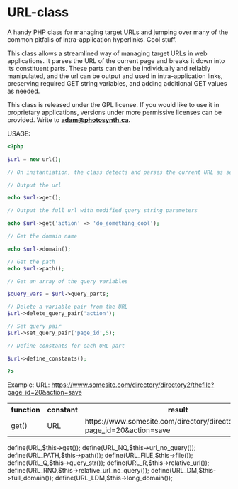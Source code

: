 URL-class
=========

A handy PHP class for managing target URLs and jumping over many of the common pitfalls of intra-application hyperlinks. Cool stuff.

This class allows a streamlined way of managing target URLs in web
applications. It parses the URL of the current page and breaks it down
into its constituent parts. These parts can then be individually and
reliably manipulated, and the url can be output and used in intra-application
links, preserving required GET string variables, and adding additional GET
values as needed.

This class is released under the GPL license. If you would like to use it
in proprietary applications, versions under more permissive licenses can
be provided. Write to **adam@photosynth.ca.**

USAGE:

```php
<?php

$url = new url();

// On instantiation, the class detects and parses the current URL as seen by the browser (keep in mind this can be completely different than the file path, especially when URL rewriting is used. We're only concerned with client side URLS here).

// Output the url

echo $url->get();

// Output the full url with modified query string parameters

echo $url->get('action' => 'do_something_cool');

// Get the domain name

echo $url->domain();

// Get the path
echo $url->path();

// Get an array of the query variables

$query_vars = $url->query_parts;

// Delete a variable pair from the URL
$url->delete_query_pair('action');

// Set query pair
$url->set_query_pair('page_id',5);

// Define constants for each URL part

$url->define_constants();

?>
```

Example: 
URL: https://www.somesite.com/directory/directory2/thefile?page_id=20&action=save
<table>
<tr>
<th>function</th><th>constant</th><th>result</th>
</tr>
<tr>
<td>get()</td><td>URL</td><td>https://www.somesite.com/directory/directory2/thefile?page_id=20&action=save</td>
<td>url_no_query()</td><td>URL_NQ</td><td>https://www.somesite.com/directory/directory2/thefile</td>
<td>path()</td><td>URL_PATH</td><td>directory/directory2</td>
<td>file()</td><td>URL_FILE</td><td>thefile</td>
<td>query_str()</td><td>URL_Q</td><td>?page_id=20&action=save</td>
<td>get()</td><td>URL</td><td></td>
<td>get()</td><td>URL</td><td></td>

</tr>
</table>
    define(URL,$this->get());
    define(URL_NQ,$this->url_no_query());
    define(URL_PATH,$this->path());
    define(URL_FILE,$this->file());
    define(URL_Q,$this->query_str());
    define(URL_R,$this->relative_url());
    define(URL_RNQ,$this->relative_url_no_query());
    define(URL_DM,$this->full_domain());
    define(URL_LDM,$this->long_domain());
